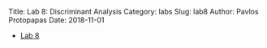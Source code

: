 Title: Lab 8: Discriminant Analysis
Category: labs
Slug: lab8
Author: Pavlos Protopapas
Date: 2018-11-01


- [Lab 8]({filename}notebook/GDA_2cities.ipynb)
